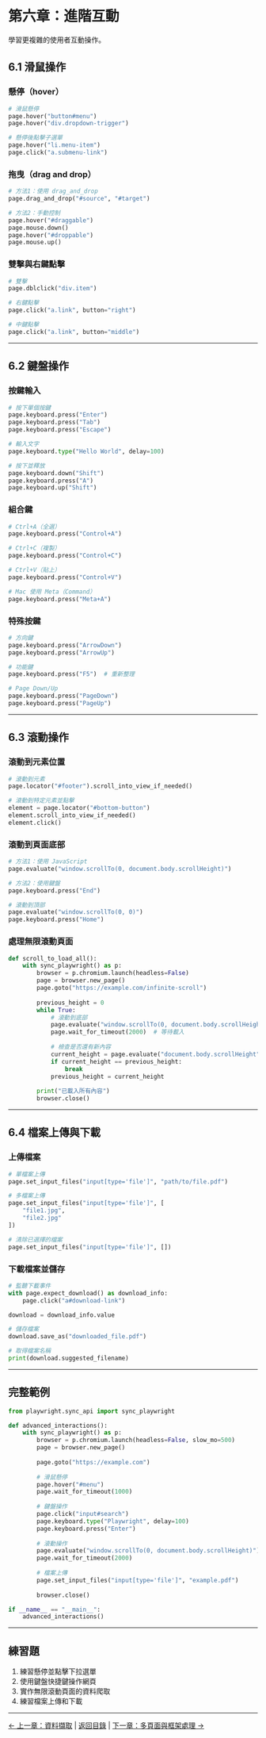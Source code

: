 # 第六章：進階互動

學習更複雜的使用者互動操作。

## 6.1 滑鼠操作

### 懸停（hover）
```python
# 滑鼠懸停
page.hover("button#menu")
page.hover("div.dropdown-trigger")

# 懸停後點擊子選單
page.hover("li.menu-item")
page.click("a.submenu-link")
```

### 拖曳（drag and drop）
```python
# 方法1：使用 drag_and_drop
page.drag_and_drop("#source", "#target")

# 方法2：手動控制
page.hover("#draggable")
page.mouse.down()
page.hover("#droppable")
page.mouse.up()
```

### 雙擊與右鍵點擊
```python
# 雙擊
page.dblclick("div.item")

# 右鍵點擊
page.click("a.link", button="right")

# 中鍵點擊
page.click("a.link", button="middle")
```

---

## 6.2 鍵盤操作

### 按鍵輸入
```python
# 按下單個按鍵
page.keyboard.press("Enter")
page.keyboard.press("Tab")
page.keyboard.press("Escape")

# 輸入文字
page.keyboard.type("Hello World", delay=100)

# 按下並釋放
page.keyboard.down("Shift")
page.keyboard.press("A")
page.keyboard.up("Shift")
```

### 組合鍵
```python
# Ctrl+A（全選）
page.keyboard.press("Control+A")

# Ctrl+C（複製）
page.keyboard.press("Control+C")

# Ctrl+V（貼上）
page.keyboard.press("Control+V")

# Mac 使用 Meta（Command）
page.keyboard.press("Meta+A")
```

### 特殊按鍵
```python
# 方向鍵
page.keyboard.press("ArrowDown")
page.keyboard.press("ArrowUp")

# 功能鍵
page.keyboard.press("F5")  # 重新整理

# Page Down/Up
page.keyboard.press("PageDown")
page.keyboard.press("PageUp")
```

---

## 6.3 滾動操作

### 滾動到元素位置
```python
# 滾動到元素
page.locator("#footer").scroll_into_view_if_needed()

# 滾動到特定元素並點擊
element = page.locator("#bottom-button")
element.scroll_into_view_if_needed()
element.click()
```

### 滾動到頁面底部
```python
# 方法1：使用 JavaScript
page.evaluate("window.scrollTo(0, document.body.scrollHeight)")

# 方法2：使用鍵盤
page.keyboard.press("End")

# 滾動到頂部
page.evaluate("window.scrollTo(0, 0)")
page.keyboard.press("Home")
```

### 處理無限滾動頁面
```python
def scroll_to_load_all():
    with sync_playwright() as p:
        browser = p.chromium.launch(headless=False)
        page = browser.new_page()
        page.goto("https://example.com/infinite-scroll")
        
        previous_height = 0
        while True:
            # 滾動到底部
            page.evaluate("window.scrollTo(0, document.body.scrollHeight)")
            page.wait_for_timeout(2000)  # 等待載入
            
            # 檢查是否還有新內容
            current_height = page.evaluate("document.body.scrollHeight")
            if current_height == previous_height:
                break
            previous_height = current_height
        
        print("已載入所有內容")
        browser.close()
```

---

## 6.4 檔案上傳與下載

### 上傳檔案
```python
# 單檔案上傳
page.set_input_files("input[type='file']", "path/to/file.pdf")

# 多檔案上傳
page.set_input_files("input[type='file']", [
    "file1.jpg",
    "file2.jpg"
])

# 清除已選擇的檔案
page.set_input_files("input[type='file']", [])
```

### 下載檔案並儲存
```python
# 監聽下載事件
with page.expect_download() as download_info:
    page.click("a#download-link")

download = download_info.value

# 儲存檔案
download.save_as("downloaded_file.pdf")

# 取得檔案名稱
print(download.suggested_filename)
```

---

## 完整範例

```python
from playwright.sync_api import sync_playwright

def advanced_interactions():
    with sync_playwright() as p:
        browser = p.chromium.launch(headless=False, slow_mo=500)
        page = browser.new_page()
        
        page.goto("https://example.com")
        
        # 滑鼠懸停
        page.hover("#menu")
        page.wait_for_timeout(1000)
        
        # 鍵盤操作
        page.click("input#search")
        page.keyboard.type("Playwright", delay=100)
        page.keyboard.press("Enter")
        
        # 滾動操作
        page.evaluate("window.scrollTo(0, document.body.scrollHeight)")
        page.wait_for_timeout(2000)
        
        # 檔案上傳
        page.set_input_files("input[type='file']", "example.pdf")
        
        browser.close()

if __name__ == "__main__":
    advanced_interactions()
```

---

## 練習題

1. 練習懸停並點擊下拉選單
2. 使用鍵盤快捷鍵操作網頁
3. 實作無限滾動頁面的資料爬取
4. 練習檔案上傳和下載

---

[← 上一章：資料擷取](../第05章_資料擷取/README.md) | [返回目錄](../README.md) | [下一章：多頁面與框架處理 →](../第07章_多頁面與框架處理/README.md)
